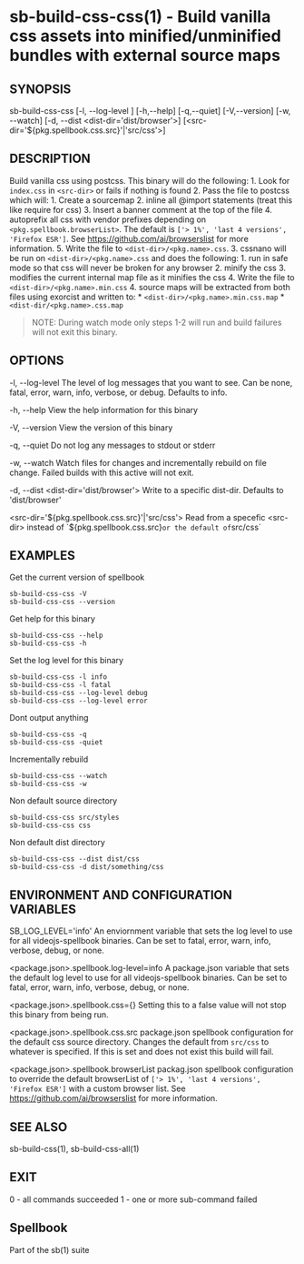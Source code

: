 # sb-build-css-css(1) - Build vanilla css assets into minified/unminified bundles with external source maps

## SYNOPSIS

  sb-build-css-css [-l, --log-level <level>] [-h,--help] [-q,--quiet] [-V,--version]
                   [-w, --watch] [-d, --dist <dist-dir='dist/browser'>]
                   [<src-dir='${pkg.spellbook.css.src}'|'src/css'>]

## DESCRIPTION

  Build vanilla css using postcss. This binary will do the following:
    1. Look for `index.css` in `<src-dir>` or fails if nothing is found
    2. Pass the file to postcss which will:
      1. Create a sourcemap
      2. inline all @import statements (treat this like require for css)
      3. Insert a banner comment at the top of the file
      4. autoprefix all css with vendor prefixes depending on `<pkg.spellbook.browserList>`.
         The default is `['> 1%', 'last 4 versions', 'Firefox ESR']`. See https://github.com/ai/browserslist for
         more information.
      5. Write the file to `<dist-dir>/<pkg.name>.css`.
    3. cssnano will be run on `<dist-dir>/<pkg.name>.css` and does the following:
      1. run in safe mode so that css will never be broken for any browser
      2. minify the css
      3. modifies the current internal map file as it minifies the css
      4. Write the file to `<dist-dir>/<pkg.name>.min.css`
    4. source maps will be extracted from both files using exorcist and written to:
      * `<dist-dir>/<pkg.name>.min.css.map`
      * `<dist-dir/<pkg.name>.css.map`

  > NOTE: During watch mode only steps 1-2 will run and build failures will not exit this
  >       binary.

## OPTIONS

  -l, --log-level <level>
    The level of log messages that you want to see. Can be none, fatal, error,
    warn, info, verbose, or debug. Defaults to info.

  -h, --help
    View the help information for this binary

  -V, --version
    View the version of this binary

  -q, --quiet
    Do not log any messages to stdout or stderr

  -w, --watch
    Watch files for changes and incrementally rebuild on file change.
    Failed builds with this active will not exit.

  -d, --dist <dist-dir='dist/browser'>
    Write to a specific dist-dir. Defaults to 'dist/browser'

  <src-dir='${pkg.spellbook.css.src}'|'src/css'>
    Read from a specefic <src-dir> instead of `${pkg.spellbook.css.src}` or
    the default of `src/css`

## EXAMPLES

  Get the current version of spellbook

    sb-build-css-css -V
    sb-build-css-css --version

  Get help for this binary

    sb-build-css-css --help
    sb-build-css-css -h

  Set the log level for this binary

    sb-build-css-css -l info
    sb-build-css-css -l fatal
    sb-build-css-css --log-level debug
    sb-build-css-css --log-level error

  Dont output anything

    sb-build-css-css -q
    sb-build-css-css -quiet

  Incrementally rebuild

    sb-build-css-css --watch
    sb-build-css-css -w

  Non default source directory

    sb-build-css-css src/styles
    sb-build-css-css css

  Non default dist directory

    sb-build-css-css --dist dist/css
    sb-build-css-css -d dist/something/css

## ENVIRONMENT AND CONFIGURATION VARIABLES

  SB_LOG_LEVEL='info'
    An enviornment variable that sets the log level to use for all videojs-spellbook
    binaries. Can be set to fatal, error, warn, info, verbose, debug, or none.

  <package.json>.spellbook.log-level=info
    A package.json variable that sets the default log level to use for all videojs-spellbook
    binaries. Can be set to fatal, error, warn, info, verbose, debug, or none.

  <package.json>.spellbook.css={}
    Setting this to a false value will not stop this binary from being run.

  <package.json>.spellbook.css.src
    package.json spellbook configuration for the default css source directory. Changes the default
    from `src/css` to whatever is specified. If this is set and does not exist this build will fail.

  <package.json>.spellbook.browserList
    packag.json spellbook configuration to override the default browserList of
    `['> 1%', 'last 4 versions', 'Firefox ESR']` with a custom browser list.
    See https://github.com/ai/browserslist for more information.

## SEE ALSO

  sb-build-css(1), sb-build-css-all(1)

## EXIT

  0 - all commands succeeded
  1 - one or more sub-command failed

## Spellbook

  Part of the sb(1) suite
